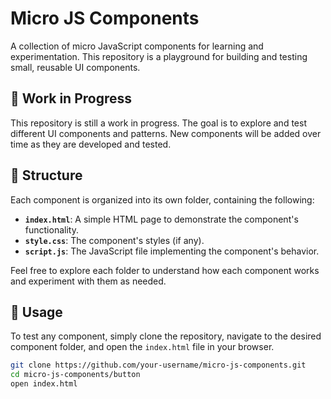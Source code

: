 # Micro JS Components

A collection of micro JavaScript components for learning and experimentation. This repository is a playground for building and testing small, reusable UI components.

## 🚧 Work in Progress

This repository is still a work in progress. The goal is to explore and test different UI components and patterns. New components will be added over time as they are developed and tested.

## 📂 Structure

Each component is organized into its own folder, containing the following:

- **`index.html`**: A simple HTML page to demonstrate the component's functionality.
- **`style.css`**: The component's styles (if any).
- **`script.js`**: The JavaScript file implementing the component's behavior.

Feel free to explore each folder to understand how each component works and experiment with them as needed.

## 🔧 Usage

To test any component, simply clone the repository, navigate to the desired component folder, and open the `index.html` file in your browser.

```bash
git clone https://github.com/your-username/micro-js-components.git
cd micro-js-components/button
open index.html

